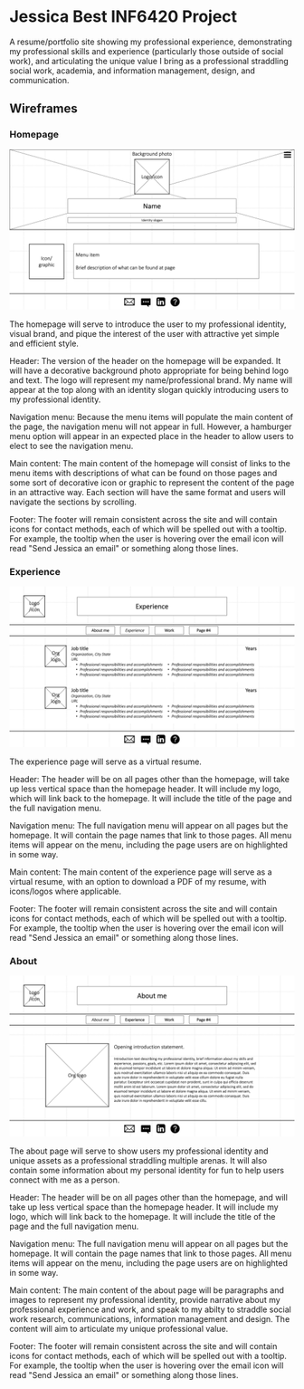 # Jessica Best INF6420 Project

A resume/portfolio site showing my professional experience, demonstrating my professional skills and experience (particularly those outside of social work), and articulating the unique value I bring as a professional straddling social work, academia, and information management, design, and communication. 

## Wireframes

### Homepage

![wireframe of home page](wireframes/homepage-wireframe.jpg)

The homepage will serve to introduce the user to my professional identity, visual brand, and pique the interest of the user with attractive yet simple and efficient style.

Header: The version of the header on the homepage will be expanded. It will have a decorative background photo appropriate for being behind logo and text. The logo will represent my name/professional brand. My name will appear at the top along with an identity slogan quickly introducing users to my professional identity.

Navigation menu: Because the menu items will populate the main content of the page, the navigation menu will not appear in full. However, a hamburger menu option will appear in an expected place in the header to allow users to elect to see the navigation menu.

Main content: The main content of the homepage will consist of links to the menu items with descriptions of what can be found on those pages and some sort of decorative icon or graphic to represent the content of the page in an attractive way. Each section will have the same format and users will navigate the sections by scrolling.

Footer: The footer will remain consistent across the site and will contain icons for contact methods, each of which will be spelled out with a tooltip. For example, the tooltip when the user is hovering over the email icon will read "Send Jessica an email" or something along those lines. 

### Experience
![wireframe of experience page](wireframes/experience-wireframe.jpeg)

The experience page will serve as a virtual resume.

Header: The header will be on all pages other than the homepage, will take up less vertical space than the homepage header. It will include my logo, which will link back to the homepage. It will include the title of the page and the full navigation menu.

Navigation menu: The full navigation menu will appear on all pages but the homepage. It will contain the page names that link to those pages. All menu items will appear on the menu, including the page users are on highlighted in some way.

Main content: The main content of the experience page will serve as a virtual resume, with an option to download a PDF of my resume, with icons/logos where applicable. 

Footer: The footer will remain consistent across the site and will contain icons for contact methods, each of which will be spelled out with a tooltip. For example, the tooltip when the user is hovering over the email icon will read "Send Jessica an email" or something along those lines. 

### About
![wireframe of about page](wireframes/about-wireframe.jpeg)

The about page will serve to show users my professional identity and unique assets as a professional straddling multiple arenas. It will also contain some information about my personal identity for fun to help users connect with me as a person.

Header: The header will be on all pages other than the homepage, and will take up less vertical space than the homepage header. It will include my logo, which will link back to the homepage. It will include the title of the page and the full navigation menu.

Navigation menu: The full navigation menu will appear on all pages but the homepage. It will contain the page names that link to those pages. All menu items will appear on the menu, including the page users are on highlighted in some way.

Main content: The main content of the about page will be paragraphs and images to represent my professional identity, provide narrative about my professional experience and work, and speak to my abilty to straddle social work research, communications, information management and design. The content will aim to articulate my unique professional value.  

Footer: The footer will remain consistent across the site and will contain icons for contact methods, each of which will be spelled out with a tooltip. For example, the tooltip when the user is hovering over the email icon will read "Send Jessica an email" or something along those lines. 